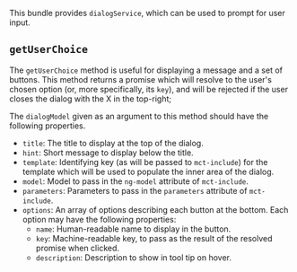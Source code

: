 This bundle provides `dialogService`, which can be used to prompt
for user input.

## `getUserChoice`

The `getUserChoice` method is useful for displaying a message and a set of
buttons. This method returns a promise which will resolve to the user's
chosen option (or, more specifically, its `key`), and will be rejected if
the user closes the dialog with the X in the top-right;

The `dialogModel` given as an argument to this method should have the
following properties.

* `title`: The title to display at the top of the dialog.
* `hint`: Short message to display below the title.
* `template`: Identifying key (as will be passed to `mct-include`) for
  the template which will be used to populate the inner area of the dialog.
* `model`: Model to pass in the `ng-model` attribute of
  `mct-include`.
* `parameters`: Parameters to pass in the `parameters` attribute of
  `mct-include`.
* `options`: An array of options describing each button at the bottom.
  Each option may have the following properties:
  * `name`: Human-readable name to display in the button.
  * `key`: Machine-readable key, to pass as the result of the resolved
   promise when clicked.
  * `description`: Description to show in tool tip on hover.